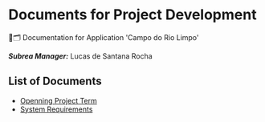 # Documents for Project Development
📃🗂 Documentation for Application 'Campo do Rio Limpo'

***Subrea Manager:*** Lucas de Santana Rocha

## List of Documents
- [Openning Project Term](https://github.com/software-engineering-utfpr/documentation/blob/master/Openning%20Project%20Term.md)
- [System Requirements](https://github.com/software-engineering-utfpr/documentation/blob/master/System%20Requirements.md)
